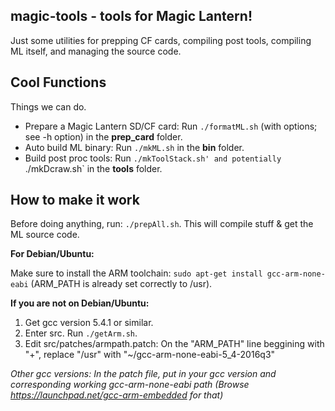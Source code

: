 ## magic-tools - tools for Magic Lantern!

Just some utilities for prepping CF cards, compiling post tools, compiling ML itself, and managing the source code.


## Cool Functions
Things we can do.

* Prepare a Magic Lantern SD/CF card: Run `./formatML.sh` (with options; see -h option) in the **prep_card** folder.
* Auto build ML binary: Run `./mkML.sh` in the **bin** folder.
* Build post proc tools: Run `./mkToolStack.sh' and potentially `./mkDcraw.sh` in the **tools** folder.


## How to make it work
Before doing anything, run: `./prepAll.sh`. This will compile stuff & get the ML source code.

**For Debian/Ubuntu:**

Make sure to install the ARM toolchain: `sudo apt-get install gcc-arm-none-eabi` (ARM_PATH is already set correctly to /usr).

**If you are not on Debian/Ubuntu:**

1. Get gcc version 5.4.1 or similar.
2. Enter src. Run `./getArm.sh`. 
3. Edit src/patches/armpath.patch: On the "ARM_PATH" line beggining with "+", replace "/usr" with "~/gcc-arm-none-eabi-5_4-2016q3"

*Other gcc versions: In the patch file, put in your gcc version and corresponding working gcc-arm-none-eabi path (Browse https://launchpad.net/gcc-arm-embedded for that)*
